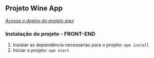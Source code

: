 ## Projeto Wine App

_[Acesse o deploy do projeto aqui](https://to-do-list-rho-blush.vercel.app/)_

### Instalação do projeto - FRONT-END

1. Instalar as dependência necessárias para o projeto: ```npm install```
2. Iniciar o projeto: ```npm start```
